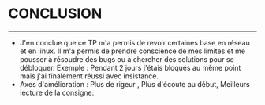 # CONCLUSION
---

- J'en conclue que ce TP m'a permis de revoir certaines base en réseau et en linux. Il m'a permis de prendre conscience de mes limites et me pousser à résoudre des bugs ou à chercher des solutions pour se débloquer. Exemple : Pendant 2 jours j'étais bloqués au même point mais j'ai finalement réussi avec insistance.
- Axes d'amélioration : Plus de rigeur , Plus d'écoute au début, Meilleurs lecture de la consigne.